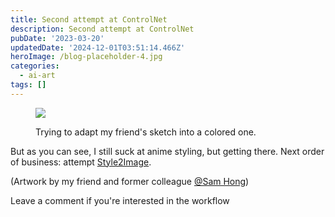 ```yaml
---
title: Second attempt at ControlNet
description: Second attempt at ControlNet
pubDate: '2023-03-20'
updatedDate: '2024-12-01T03:51:14.466Z'
heroImage: /blog-placeholder-4.jpg
categories:
  - ai-art
tags: []
---
```


<figure>

![](/blog-placeholder-5.jpg)

<figcaption>

Trying to adapt my friend's sketch into a colored one.

</figcaption>

</figure>

But as you can see, I still suck at anime styling, but getting there. Next order of business: attempt [Style2Image](https://www.youtube.com/watch?v=wDM8iDK-yng).

(Artwork by my friend and former colleague [@Sam Hong](https://www.linkedin.com/in/sam-hong-79344661))

Leave a comment if you're interested in the workflow
